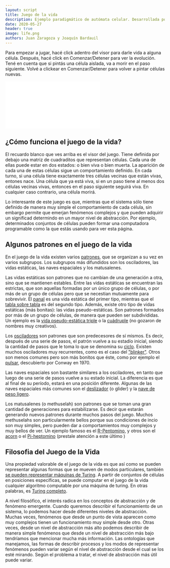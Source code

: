 ```yaml
---
layout: script
title: Juego de la vida
description: Ejemplo paradigmático de autómata celular. Desarrollada por John Conway.
date: 2020-05-27
header: true
image: life.png
authors: Juan Zaragoza y Joaquín Bardauil
---
```


Para empezar a jugar, hacé click adentro del visor para darle vida a alguna célula. Después, hacé click en Comenzar/Detener para ver la evolución. Tené en cuenta que si pintás una célula aislada, va a morir en el paso siguiente. Volvé a clickear en Comenzar/Detener para volver a pintar células nuevas.

<div class="iframe-container">
    <iframe id="script_frame" src="{{ site.url }}/assets/scripts/lifeGame.html" frameborder="0"></iframe>
</div>


## ¿Cómo funciona el juego de la vida?


El recuardo blanco que ves arriba es el visor del juego. Tiene definida por debajo una matriz de cuadraditos que representan células. Cada una de ellas puede estar en dos estados: o bien viva o bien muerta. La aparición de cada una de estas células sigue un comportamiento definido. En cada turno, si una célula tiene exactamente tres células vecinas que están vivas, entones nace. Una célula que ya está viva, si en un paso tiene al menos dos células vecinas vivas, entonces en el paso siguiente seguirá viva. En cualquier caso contrario, una célula morirá.

Lo interesante de este juego es que, mientras que el sistema sólo tiene definido de manera muy simple el comportamiento de cada célula, sin embargo permite que emerjan fenómenos complejos y que pueden adquirir un significad determindo en un mayor nivel de abstracción. Por ejemplo, determinados conjuntos de células pueden formar una computadora programable como la que estás usando para ver esta página.

## Algunos patrones en el juego de la vida

En el juego de la vida existen varios <a href="https://www.conwaylife.com/wiki/Pattern">patrones</a>, que se organizan a su vez en varios subgrupos. Los subgrupos más difundidos son los osciladores, las vidas estáticas, las naves espaciales y los matusalenes.

Las vidas estáticas son patrones que no cambian de una generación a otra, sino que se mantienen estables. Entre las vidas estáticas se encuentran las estrictas, que son aquellas formadas por un único grupo de células, o por más de un grupo de células pero que se necestian mutuamente para sobrevivir. El <a href="javascript:;" onclick="var o = document.getElementById('script_frame').contentWindow; o.defLevel(o.beehive)">panal</a> es una vida estática del primer tipo, mientras que el <a href="javascript:;" onclick=" var o = document.getElementById('script_frame').contentWindow; o.defLevel(o.tableToTable)">tabla sobre tabla</a> es del segundo tipo. Además, existe otro tipo de vidas estáticas (más bonitas): las vidas pseudo-estáticas. Son patrones formados por más de un grupo de células, de manera que pueden ser subdivididas. Un ejemplo es la <a href="javascript:;" onclick=" var o = document.getElementById('script_frame').contentWindow; o.defLevel(o.triplePseudoStill)">vida pseudo-estática triple</a> o la <a href="javascript:;" onclick=" var o = document.getElementById('script_frame').contentWindow; o.defLevel(o.quadPseudoStill)">cuádruple</a> (no gozaron de nombres muy creativos).

Los <a href="https://www.conwaylife.com/wiki/Oscillator">osciladores</a> son patrones que son predecesores de sí mismos. Es decir, después de una serie de pasos, el patrón vuelve a su estadío inicial, siendo la cantidad de pasos que le toma lo que se denomina su <a href="https://www.conwaylife.com/wiki/Period">ciclo</a>. Existen muchos osciladores muy recurrentes, como es el caso del <a href="javascript:;"
    onclick=" var o = document.getElementById('script_frame').contentWindow; o.defLevel(o.blinker)">"blinker"</a>. Otros son menos comunes pero son más bonitos que éste, como por ejemplo el <a href="javascript:;" onclick=" var o = document.getElementById('script_frame').contentWindow; o.defLevel(o.pulsar)">pulsar</a>, descubierto por Conway en 1970.

Las naves espaciales son bastante similares a los osciladores, en tanto que luego de una serie de pasos vuelve a su estado inicial. La diferencia es que al final de su período, estará en una posición diferente. Algunas de las naves espaciales más comunes son el <a href="javascript:;" onclick=" var o = document.getElementById('script_frame').contentWindow; o.defLevel(o.glider)">deslizador</a> (o glider) y la <a href="javascript:;" onclick=" var o = document.getElementById('script_frame').contentWindow; o.defLevel(o.lightweight)">nave de peso ligero</a>.

Los matusalenes (o methuselah) son patrones que se toman una gran cantidad de generaciones para estabilizarse. Es decir que estarán generando nuevos patrones durante muchos pasos del juego. Muchos methuselahs son particularmente bellos porque sus condiciones de incio son muy simples, pero pueden dar a comportamientos muy complejos y muy bellos de ver. Un ejemplo famoso es el <a href="javascript:;" onclick=" var o = document.getElementById('script_frame').contentWindow; o.defLevel(o.rPentomino)">R-Pentomino</a>, y otros son el <a href="javascript:;" onclick=" var o = document.getElementById('script_frame').contentWindow; o.defLevel(o.acorn)">acorn</a> o el <a href="javascript:;" onclick=" var o = document.getElementById('script_frame').contentWindow; o.defLevel(o.piHepto); ">Pi-heptomino</a> (prestale atención a este último )

## Filosofia del Juego de la Vida

Una propiedad valorable de el juego de la vida es que así como se pueden representar algunas formas que se mueven de modos particulares, también <a href="https://www.ics.uci.edu/~welling/teaching/271fall09/Turing-Machine-Life.pdf">se pueden representar máquinas de Turing</a>. A partir de conjuntos de células en posiciones específicas, se puede computar en el juego de la vida cualquier algoritmo
computable por una máquina de turing. En otras palabras, es <a href="https://es.wikipedia.org/wiki/Turing_completo">Turing completo</a>.

A nivel filosófico, el interés radica en los conceptos de abstracción y de fenómeno emergente. Cuando queremos describir el funcionamiento de un sistema, lo podemos hacer desde diferentes niveles de abstracción. Muchas veces, fenómenos que desde un punto de vista aparecen como muy complejos tienen un funcionamiento muy simple desde otro. Otras veces, desde un nivel de abstracción más alto podemos describir de manera simple fenómenos que desde un nivel de abstracción más bajo tendríamos que mencionar mucha más información. Las ontologías que manejamos, las formas de describir procesos y los modos de representar fenómenos pueden variar según el nivel de abstracción desde el cual se los esté mirando. Según el problema a tratar, el nivel de abstracción más útil puede variar.
